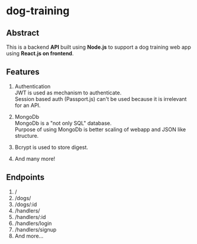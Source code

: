 dog-training
======

Abstract
------
This is a backend **API** built using **Node.js** to support a dog training web app using **React.js on frontend**.

Features
------
1. Authentication  
   JWT is used as mechanism to authenticate.   
   Session based auth (Passport.js) can't be used because it is irrelevant for an API.

2. MongoDb   
   MongoDb is a "not only SQL" database.   
   Purpose of using MongoDb is better scaling of webapp and JSON like structure.

3. Bcrypt is used to store digest.

4. And many more!

Endpoints
------
1. /
2. /dogs/
3. /dogs/:id
4. /handlers/
5. /handlers/:id
6. /handlers/login
7. /handlers/signup
8. And more...